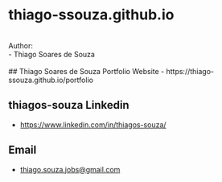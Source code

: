 # thiago-ssouza.github.io
<br/>
Author:
<br/>
- Thiago Soares de Souza
<br/>
<br/>
## Thiago Soares de Souza Portfolio Website
- https://thiago-ssouza.github.io/portfolio

## thiagos-souza Linkedin
- https://www.linkedin.com/in/thiagos-souza/

## Email
- thiago.souza.jobs@gmail.com
